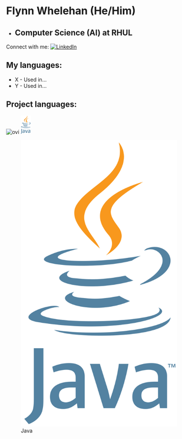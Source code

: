 # Flynn Whelehan (He/Him)
- ## Computer Science (AI) at RHUL
Connect with me:
<a href="https://www.linkedin.com/in/flynnWhelehan/" target="_blank"><img src="https://img.shields.io/badge/LinkedIn-%230077B5.svg?&style=flat-square&logo=linkedin&logoColor=white" alt="LinkedIn"></a>

## My languages:
- X - Used in...
- Y - Used in...

## Project languages:
<img src="https://github-readme-stats.vercel.app/api/top-langs?username=flynnWhelehan&show_icons=true&locale=en&layout=compact&theme=chartreuse-dark" alt="ovi" />

<img src="https://github.com/flynnWhelehan/flynnWhelehan/blob/main/images/Java_programming_language_logo.png" height="50" alt="Java" title="Java">

<figure>
  <img
  src="https://github.com/flynnWhelehan/flynnWhelehan/blob/main/images/Java_programming_language_logo.png"
  alt="Java"
  width="Height">
  <figcaption>Java</figcaption>
</figure>
<!--
## Main Repositories
[![ReadMe Card](https://github-readme-stats.vercel.app/api/pin/?username=flynnWhelehan&repo=ThirdYear)](https://github.com/flynnWhelehan/thirdYear)
[![ReadMe Card](https://github-readme-stats.vercel.app/api/pin/?username=flynnWhelehan&repo=SecondYear)](https://github.com/flynnWhelehan/secondYear)
-->


<!--
**flynnWhelehan/flynnWhelehan** is a ✨ _special_ ✨ repository because its `README.md` (this file) appears on your GitHub profile.

Here are some ideas to get you started:

- 🔭 I’m currently working on ...
- 🌱 I’m currently learning ...
- 😄 Pronouns: ...
- ⚡ Fun fact: ...
-->
